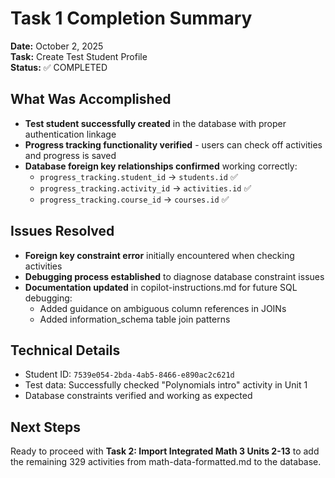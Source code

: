 # Task 1 Completion Summary
**Date:** October 2, 2025  
**Task:** Create Test Student Profile  
**Status:** ✅ COMPLETED

## What Was Accomplished
- **Test student successfully created** in the database with proper authentication linkage
- **Progress tracking functionality verified** - users can check off activities and progress is saved
- **Database foreign key relationships confirmed** working correctly:
  - `progress_tracking.student_id` → `students.id` ✅
  - `progress_tracking.activity_id` → `activities.id` ✅  
  - `progress_tracking.course_id` → `courses.id` ✅

## Issues Resolved
- **Foreign key constraint error** initially encountered when checking activities
- **Debugging process established** to diagnose database constraint issues
- **Documentation updated** in copilot-instructions.md for future SQL debugging:
  - Added guidance on ambiguous column references in JOINs
  - Added information_schema table join patterns

## Technical Details
- Student ID: `7539e054-2bda-4ab5-8466-e890ac2c621d`
- Test data: Successfully checked "Polynomials intro" activity in Unit 1
- Database constraints verified and working as expected

## Next Steps
Ready to proceed with **Task 2: Import Integrated Math 3 Units 2-13** to add the remaining 329 activities from math-data-formatted.md to the database.